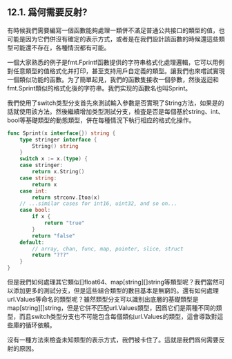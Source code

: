 ## 12.1. 爲何需要反射?

有時候我們需要編寫一個函數能夠處理一類併不滿足普通公共接口的類型的值，也可能是因为它們併沒有確定的表示方式，或者是在我們設計該函數的時候還這些類型可能還不存在，各種情況都有可能。

一個大家熟悉的例子是fmt.Fprintf函數提供的字符串格式化處理邏輯，它可以用例對任意類型的值格式化并打印，甚至支持用戶自定義的類型。讓我們也來嚐試實現一個類似功能的函數。为了簡單起見，我們的函數隻接收一個參數，然後返迴和fmt.Sprint類似的格式化後的字符串。我們实现的函數名也叫Sprint。

我們使用了switch类型分支首先來測試輸入參數是否實現了String方法，如果是的話就使用該方法。然後繼續增加类型測試分支，檢査是否是每個基於string、int、bool等基礎類型的動態類型，併在每種情況下執行相应的格式化操作。

```Go
func Sprint(x interface{}) string {
	type stringer interface {
		String() string
	}
	switch x := x.(type) {
	case stringer:
		return x.String()
	case string:
		return x
	case int:
		return strconv.Itoa(x)
	// ...similar cases for int16, uint32, and so on...
	case bool:
		if x {
			return "true"
		}
		return "false"
	default:
		// array, chan, func, map, pointer, slice, struct
		return "???"
	}
}
```

但是我們如何處理其它類似[]float64、map[string][]string等類型呢？我們當然可以添加更多的測試分支，但是這些組合類型的數目基本是無窮的。還有如何處理url.Values等命名的類型呢？雖然類型分支可以識别出底層的基礎類型是map[string][]string，但是它併不匹配url.Values類型，因爲它们是兩種不同的類型，而且switch类型分支也不可能包含每個類似url.Values的類型，這會導致對這些庫的循环依賴。

沒有一種方法來檢査未知類型的表示方式，我們被卡住了。這就是我們爲何需要反射的原因。
